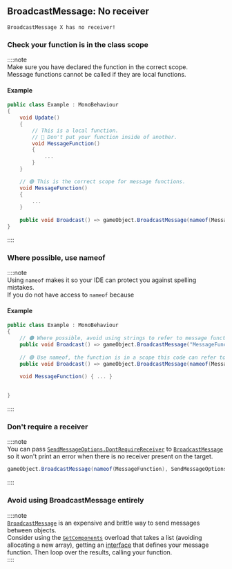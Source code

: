 ## BroadcastMessage: No receiver
```
BroadcastMessage X has no receiver!
```

### Check your function is in the class scope
::::note  
Make sure you have declared the function in the correct scope.  
Message functions cannot be called if they are local functions.

#### Example
```csharp
public class Example : MonoBehaviour
{
    void Update()
    {
        // This is a local function.
        // 🔴 Don't put your function inside of another.
        void MessageFunction()
        {
            ...
        }
    }

    // 🟢 This is the correct scope for message functions.
    void MessageFunction()
    {
        ...
    }
    
    public void Broadcast() => gameObject.BroadcastMessage(nameof(MessageFunction));
}
```

::::  

### Where possible, use nameof
::::note  
Using `nameof` makes it so your IDE can protect you against spelling mistakes.  
If you do not have access to `nameof` because 
#### Example
```csharp
public class Example : MonoBehaviour
{
    // 🟠 Where possible, avoid using strings to refer to message functions.
    public void Broadcast() => gameObject.BroadcastMessage("MessageFunction");
    
    // 🟢 Use nameof, the function is in a scope this code can refer to by name.
    public void Broadcast() => gameObject.BroadcastMessage(nameof(MessageFunction));

    void MessageFunction() { ... }
    
    
}
```

::::  

### Don't require a receiver
::::note  
You can pass [`SendMessageOptions.DontRequireReceiver`](https://docs.unity3d.com/ScriptReference/SendMessageOptions.DontRequireReceiver.html) to [`BroadcastMessage`](https://docs.unity3d.com/ScriptReference/GameObject.BroadcastMessage.html) so it won't print an error when there is no receiver present on the target.

```csharp
gameObject.BroadcastMessage(nameof(MessageFunction), SendMessageOptions.DontRequireReceiver);
```

::::  

### Avoid using BroadcastMessage entirely
::::note  
[`BroadcastMessage`](https://docs.unity3d.com/ScriptReference/GameObject.BroadcastMessage.html) is an expensive and brittle way to send messages between objects.  
Consider using the [`GetComponents`](https://docs.unity3d.com/ScriptReference/GameObject.GetComponents.html) overload that takes a list (avoiding allocating a new array), getting an [interface](https://learn.unity.com/tutorial/interfaces) that defines your message function. Then loop over the results, calling your function.  
::::  